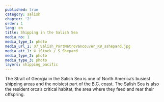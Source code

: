 ```yaml
---
published: true
category: salish
chapter: '2'
order: 1
lang: en
title: Shipping in the Salish Sea
media_no: 1
media_type_1: photo
media_url_1: 07_Salish_PortMetroVancouver_K8_sshepard.jpg
media_att_1: © iStock / S Shepard
media_type_2: photo
media_type_3: photo
layers: shipping_pacific
---
```

The Strait of Georgia in the Salish Sea is one of North America’s busiest shipping areas and the noisiest part of the B.C. coast. The Salish Sea is also the resident orca’s critical habitat, the area where they feed and rear their offspring.
